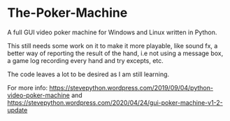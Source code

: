 # The-Poker-Machine
A full GUI video poker machine for Windows and Linux written in Python.


This still needs some work on it to make it more playable, like sound fx,
a better way of reporting the result of the hand, i.e not using a message box,
a game log recording every hand and try excepts, etc.

The code leaves a lot to be desired as I am still learning.

For more info:
https://stevepython.wordpress.com/2019/09/04/python-video-poker-machine
and
https://stevepython.wordpress.com/2020/04/24/gui-poker-machine-v1-2-update
